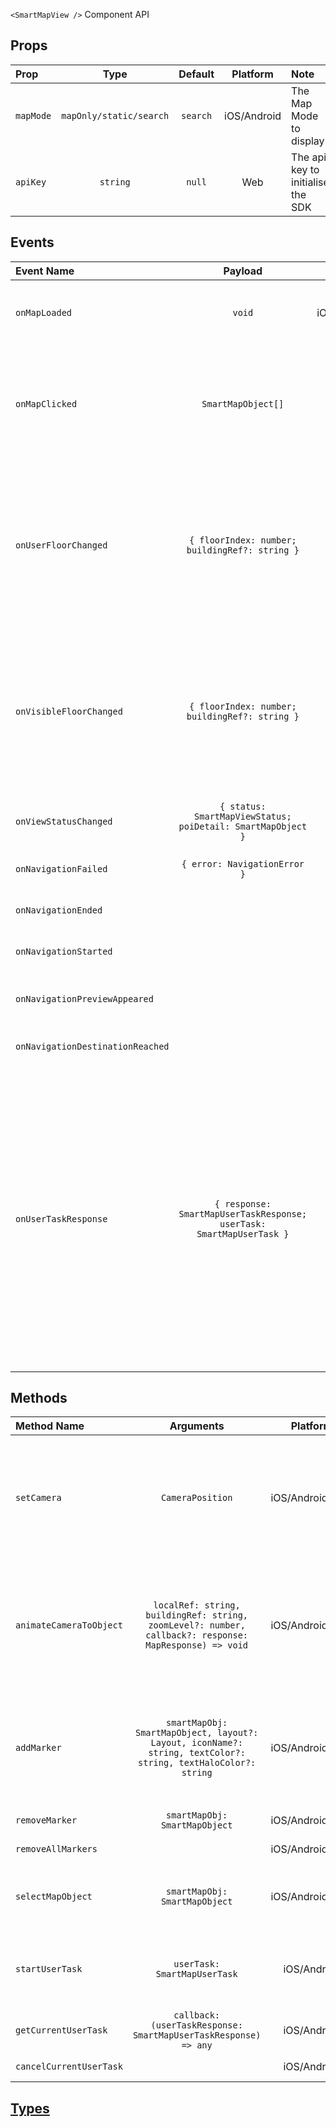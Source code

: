 `<SmartMapView />` Component API

## Props

| Prop      |          Type           | Default  |  Platform   | Note                              |
| :-------- | :---------------------: | :------: | :---------: | :-------------------------------- |
| `mapMode` | `mapOnly/static/search` | `search` | iOS/Android | The Map Mode to display           |
| `apiKey`  |        `string`         |  `null`  |     Web     | The api key to initialise the SDK |

## Events

| Event Name                       |                               Payload                                |    Platform     | Notes                                                                                                                                                                                                                                         |
| :------------------------------- | :------------------------------------------------------------------: | :-------------: | :-------------------------------------------------------------------------------------------------------------------------------------------------------------------------------------------------------------------------------------------- |
| `onMapLoaded`                    |                                `void`                                | iOS/Android/Web | Callback that is called once the map is fully loaded.                                                                                                                                                                                         |
| `onMapClicked`                   |                          `SmartMapObject[]`                          |   iOS/Android   | Callback that is called when user tap on the map, returns a list of tapped map objects.                                                                                                                                                       |
| `onUserFloorChanged`             |            `{ floorIndex: number; buildingRef?: string }`            |   iOS/Android   | Called after the user moves onto a new floor or building. The ‘buildingRef’ parameter is nil if the user has moved outside of a building.                                                                                                     |
| `onVisibleFloorChanged`          |            `{ floorIndex: number; buildingRef?: string }`            |   iOS/Android   | Called after the visible floor or building on the map has changed. The ‘buildingRef’ parameter is nil if there is no ‘visible’ building.                                                                                                      |
| `onViewStatusChanged`            |     `{ status: SmartMapViewStatus; poiDetail: SmartMapObject }`      |   iOS/Android   | Called when the views of smartMap changed                                                                                                                                                                                                     |
| `onNavigationFailed`             |                     `{ error: NavigationError }`                     |   iOS/Android   | Called if navigation fails.                                                                                                                                                                                                                   |
| `onNavigationEnded`              |                                                                      |   iOS/Android   | Called if navigation ended                                                                                                                                                                                                                    |
| `onNavigationStarted`            |                                                                      |   iOS/Android   | Called if navigation started                                                                                                                                                                                                                  |
| `onNavigationPreviewAppeared`    |                                                                      |   iOS/Android   | Called if navigation preview appeared                                                                                                                                                                                                         |
| `onNavigationDestinationReached` |                                                                      |   iOS/Android   | Called if destination reached                                                                                                                                                                                                                 |
| `onUserTaskResponse`             | `{ response: SmartMapUserTaskResponse; userTask: SmartMapUserTask }` |   iOS/Android   | Called when smartmap start a userTask. Whenever the user task is interrupted. The response type will be Cancelled otherwise if it is finished Completed will be returned. After a user task is finished. The map mode will be set to mapOnly. |

## Methods

| Method Name             |                                                   Arguments                                                   |    Platform     | Notes                                                                                                                                                                                                    |
| :---------------------- | :-----------------------------------------------------------------------------------------------------------: | :-------------: | :------------------------------------------------------------------------------------------------------------------------------------------------------------------------------------------------------- |
| `setCamera`             |                                               `CameraPosition`                                                | iOS/Android/Web | Move the camera to a specific location and change the visible floorIndex of a building. Does not include animation. Use `animateCameraToObject` methods if you want the camera transition to be animated |
| `animateCameraToObject` |    `localRef: string, buildingRef: string, zoomLevel?: number, callback?: response: MapResponse) => void`     | iOS/Android/Web | Animate the camera to a specific point of interest in a particular building. The camera will also change its bearing to the ‘natural orientation’ of the building if one is defined in the map data.     |
| `addMarker`             | `smartMapObj: SmartMapObject, layout?: Layout, iconName?: string, textColor?: string, textHaloColor?: string` | iOS/Android/Web | Adds one marker to the given SmartMapObject location. You can also specify the style the position of the text, icon of the marker and text and text halo color.                                          |
| `removeMarker`          |                                         `smartMapObj: SmartMapObject`                                         | iOS/Android/Web | Removes single marker from the map.                                                                                                                                                                      |
| `removeAllMarkers`      |                                                                                                               | iOS/Android/Web | Remove all markers from the map                                                                                                                                                                          |
| `selectMapObject`       |                                         `smartMapObj: SmartMapObject`                                         | iOS/Android/Web | Animates map to the selected object, adds marker, opens BottomSheet with object information.                                                                                                             |
| `startUserTask`         |                                         `userTask: SmartMapUserTask`                                          |   iOS/Android   | Starts given UserTask unless some other UserTask is already in progress. Current MapMode will be suspended.                                                                                              |
| `getCurrentUserTask`    |                        `callback: (userTaskResponse: SmartMapUserTaskResponse) => any`                        |   iOS/Android   | Get the current User Task                                                                                                                                                                                |
| `cancelCurrentUserTask` |                                                                                                               |   iOS/Android   | Cancel the current user task, if any                                                                                                                                                                     |

## [Types](https://bitbucket.org/nimbledevices/react-native-steerpath-smartmap/src/master/src/SmartMapViewProps.ts)
